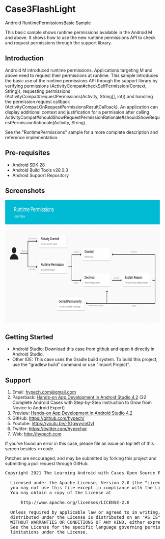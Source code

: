 # Case3FlashLight

Android RuntimePermissionsBasic Sample

This basic sample shows runtime permissions available in the Android M and above.
It shows how to use the new runtime permissions API to check and request permissions through the
support library.
 

Introduction
------------

Android M introduced runtime permissions. Applications targeting M and above need to request their
permissions at runtime.
This sample introduces the basic use of the runtime permissions API through the support library by
verifying permissions (ActivityCompat#checkSelfPermission(Context, String)), requesting permissions (ActivityCompat#requestPermissions(Activity, String[], int))
and handling the permission request callback (ActivityCompat.OnRequestPermissionsResultCallback).
An application can display additional context and justification for a permission after calling
ActivityCompat#shouldShowRequestPermissionRationale#shouldShowRequestPermissionRationale(Activity, String).

See the "RuntimePermissions" sample for a more complete description and reference implementation.

Pre-requisites
--------------

- Android SDK 28
- Android Build Tools v28.0.3
- Android Support Repository

## Screenshots
<img src="screenshot.png" height="400" alt="Screenshot"/> 

## Getting Started
* Android Studio: Download this case from github and open it directly in Android Studio.
* Other IDE: This case uses the Gradle build system. To build this project, use the "gradlew build" command or use "Import Project".

## Support
1. Email: hypech.com@gmail.com
2. Paperback: [Hands-on App Development in Android Studio 4.2](https://www.amazon.com/gp/product/B096TL8VMP) (22 Complete Android Cases with Step-by-Step Instruction to Grow from Novice to Android Expert)
3. Preview: [Hands-on App Development in Android Studio 4.2](https://play.google.com/books/reader?id=9g8zEAAAQBAJ)
4. GitHub: https://github.com/hypech/
5. Youtube: https://youtu.be/-fGgwyymOyI
6. Twitter: https://twitter.com/hypechor
7. Web: http://hypech.com

If you've found an error in this case, please file an issue on top left of this screen besides <>code.

Patches are encouraged, and may be submitted by forking this project and submitting a pull request through GitHub. 

<pre>
Copyright 2021 The Learning Android with Cases Open Source Project
  
  Licensed under the Apache License, Version 2.0 (the "License");
  you may not use this file except in compliance with the License.
  You may obtain a copy of the License at
  
      http://www.apache.org/licenses/LICENSE-2.0
  
  Unless required by applicable law or agreed to in writing, software
  distributed under the License is distributed on an "AS IS" BASIS,
  WITHOUT WARRANTIES OR CONDITIONS OF ANY KIND, either express or implied.
  See the License for the specific language governing permissions and
  limitations under the License.
</pre>
